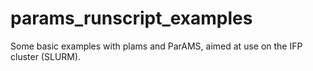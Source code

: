 # params_runscript_examples
Some basic examples with plams and ParAMS, aimed at use on the IFP cluster (SLURM).
